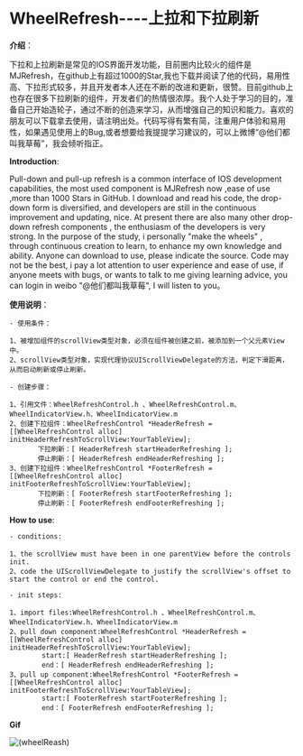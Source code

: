 # WheelRefresh----上拉和下拉刷新

**介绍**：



下拉和上拉刷新是常见的IOS界面开发功能，目前圈内比较火的组件是MJRefresh，在github上有超过1000的Star,我也下载并阅读了他的代码，易用性高、下拉形式较多，并且开发者本人还在不断的改进和更新，很赞。目前github上也存在很多下拉刷新的组件，开发者们的热情很浓厚。我个人处于学习的目的，准备自己开始造轮子，通过不断的创造来学习，从而增强自己的知识和能力。喜欢的朋友可以下载拿去使用，请注明出处。代码写得有繁有简，注重用户体验和易用性，如果遇见使用上的Bug,或者想要给我提提学习建议的，可以上微博“@他们都叫我草莓”，我会倾听指正。



**Introduction**:


Pull-down and pull-up refresh is a common interface of IOS development capabilities, the most used component is MJRefresh now ,ease of use ,more than 1000 Stars in GitHub. I download and read his code,  the drop-down form is diversified, and developers are still in the continuous improvement and updating, nice. At present there are also many other drop-down refresh components , the enthusiasm of the developers is very strong. In the purpose of the study, i personally "make the wheels" , through continuous creation to learn, to enhance my own knowledge and ability. Anyone can download to use, please indicate the source. Code may not be the best, i pay a lot attention to user experience and ease of use, if anyone meets with bugs, or wants to talk to me giving learning advice, you can login in weibo "@他们都叫我草莓", I will listen to you。




**使用说明**：

    - 使用条件：
    
    1、被增加组件的scrollView类型对象，必须在组件被创建之前，被添加到一个父元素View中。
    2、scrollView类型对象，实现代理协议UIScrollViewDelegate的方法，判定下滑距离，从而启动刷新或停止刷新。
    
    - 创建步骤：
    
    1、引用文件：WheelRefreshControl.h 、WheelRefreshControl.m、WheelIndicatorView.h、WheelIndicatorView.m
    2、创建下拉组件：WheelRefreshControl *HeaderRefresh = [[WheelRefreshControl alloc] initHeaderRefreshToScrollView:YourTableView];
           下拉刷新：[ HeaderRefresh startHeaderRefreshing ];
           停止刷新：[ HeaderRefresh endHeaderRefreshing ];
    3、创建下拉组件：WheelRefreshControl *FooterRefresh = [[WheelRefreshControl alloc] initFooterRefreshToScrollView:YourTableView];
           下拉刷新：[ FooterRefresh startFooterRefreshing ];
           停止刷新：[ FooterRefresh endFooterRefreshing ];




**How to use**:

    - conditions:

    1、the scrollView must have been in one parentView before the controls init.
    2、code the UIScrollViewDelegate to justify the scrollView's offset to start the control or end the control.

    - init steps:
    
    1、import files:WheelRefreshControl.h 、WheelRefreshControl.m、WheelIndicatorView.h、WheelIndicatorView.m
    2、pull down component:WheelRefreshControl *HeaderRefresh = [[WheelRefreshControl alloc] initHeaderRefreshToScrollView:YourTableView];
            start:[ HeaderRefresh startHeaderRefreshing ];
            end：[ HeaderRefresh endHeaderRefreshing ];
    3、pull up component:WheelRefreshControl *FooterRefresh = [[WheelRefreshControl alloc] initFooterRefreshToScrollView:YourTableView];
            start:[ FooterRefresh startFooterRefreshing ];
            end：[ FooterRefresh endFooterRefreshing ];


**Gif**

![(wheelReash)](http://xuzichao.com/myPics/wheelRefresh.gif)
    
    
